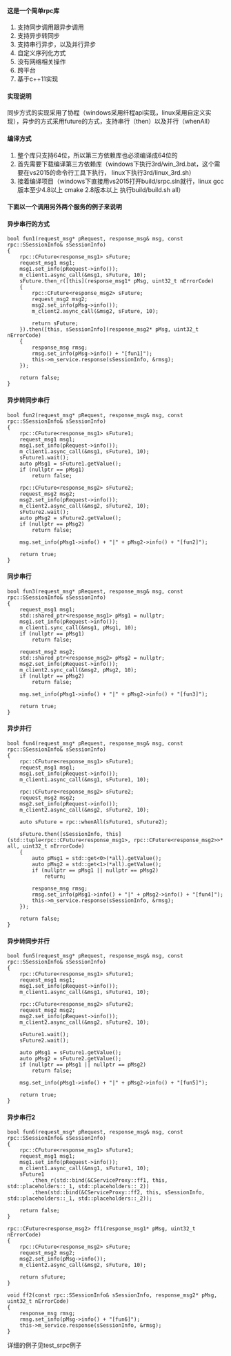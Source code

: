 #### 这是一个简单rpc库

1. 支持同步调用跟异步调用
2. 支持异步转同步
3. 支持串行异步，以及并行异步
4. 自定义序列化方式
5. 没有网络相关操作
6. 跨平台
7. 基于c++11实现


#### 实现说明
同步方式的实现采用了协程（windows采用纤程api实现，linux采用自定义实现），异步的方式采用future的方式，支持串行（then）以及并行（whenAll）

#### 编译方式
1. 整个库只支持64位，所以第三方依赖库也必须编译成64位的
2. 首先需要下载编译第三方依赖库（windows下执行3rd/win_3rd.bat，这个需要在vs2015的命令行工具下执行， linux下执行3rd/linux_3rd.sh）
3. 接着编译项目（windows下直接用vs2015打开build/srpc.sln就行，linux gcc版本至少4.8以上 cmake 2.8版本以上 执行build/build.sh all）

#### 下面以一个调用另外两个服务的例子来说明

#### 异步串行的方式
    bool fun1(request_msg* pRequest, response_msg& msg, const rpc::SSessionInfo& sSessionInfo)
	{
		rpc::CFuture<response_msg1> sFuture;
		request_msg1 msg1;
		msg1.set_info(pRequest->info());
		m_client1.async_call(&msg1, sFuture, 10);
		sFuture.then_r([this](response_msg1* pMsg, uint32_t nErrorCode)
		{
			rpc::CFuture<response_msg2> sFuture;
			request_msg2 msg2;
			msg2.set_info(pMsg->info());
			m_client2.async_call(&msg2, sFuture, 10);

			return sFuture;
		}).then([this, sSessionInfo](response_msg2* pMsg, uint32_t nErrorCode)
		{
			response_msg rmsg;
			rmsg.set_info(pMsg->info() + "[fun1]");
			this->m_service.response(sSessionInfo, &rmsg);
		});

		return false;
	}
	
#### 异步转同步串行
    bool fun2(request_msg* pRequest, response_msg& msg, const rpc::SSessionInfo& sSessionInfo)
	{
		rpc::CFuture<response_msg1> sFuture1;
		request_msg1 msg1;
		msg1.set_info(pRequest->info());
		m_client1.async_call(&msg1, sFuture1, 10);
		sFuture1.wait();
		auto pMsg1 = sFuture1.getValue();
		if (nullptr == pMsg1)
			return false;
		
		rpc::CFuture<response_msg2> sFuture2;
		request_msg2 msg2;
		msg2.set_info(pRequest->info());
		m_client2.async_call(&msg2, sFuture2, 10);
		sFuture2.wait();
		auto pMsg2 = sFuture2.getValue();
		if (nullptr == pMsg2)
			return false;

		msg.set_info(pMsg1->info() + "|" + pMsg2->info() + "[fun2]");

		return true;
	}
	
#### 同步串行
    bool fun3(request_msg* pRequest, response_msg& msg, const rpc::SSessionInfo& sSessionInfo)
	{
		request_msg1 msg1;
		std::shared_ptr<response_msg1> pMsg1 = nullptr;
		msg1.set_info(pRequest->info());
		m_client1.sync_call(&msg1, pMsg1, 10);
		if (nullptr == pMsg1)
			return false;

		request_msg2 msg2;
		std::shared_ptr<response_msg2> pMsg2 = nullptr;
		msg2.set_info(pRequest->info());
		m_client2.sync_call(&msg2, pMsg2, 10);
		if (nullptr == pMsg2)
			return false;
		
		msg.set_info(pMsg1->info() + "|" + pMsg2->info() + "[fun3]");

		return true;
	}
	
#### 异步并行
    bool fun4(request_msg* pRequest, response_msg& msg, const rpc::SSessionInfo& sSessionInfo)
	{
		rpc::CFuture<response_msg1> sFuture1;
		request_msg1 msg1;
		msg1.set_info(pRequest->info());
		m_client1.async_call(&msg1, sFuture1, 10);

		rpc::CFuture<response_msg2> sFuture2;
		request_msg2 msg2;
		msg2.set_info(pRequest->info());
		m_client2.async_call(&msg2, sFuture2, 10);

		auto sFuture = rpc::whenAll(sFuture1, sFuture2);

		sFuture.then([sSessionInfo, this](std::tuple<rpc::CFuture<response_msg1>, rpc::CFuture<response_msg2>>* all, uint32_t nErrorCode)
		{
			auto pMsg1 = std::get<0>(*all).getValue();
			auto pMsg2 = std::get<1>(*all).getValue();
			if (nullptr == pMsg1 || nullptr == pMsg2)
				return;

			response_msg rmsg;
			rmsg.set_info(pMsg1->info() + "|" + pMsg2->info() + "[fun4]");
			this->m_service.response(sSessionInfo, &rmsg);
		});

		return false;
	}
	
#### 异步转同步并行
    bool fun5(request_msg* pRequest, response_msg& msg, const rpc::SSessionInfo& sSessionInfo)
	{
		rpc::CFuture<response_msg1> sFuture1;
		request_msg1 msg1;
		msg1.set_info(pRequest->info());
		m_client1.async_call(&msg1, sFuture1, 10);

		rpc::CFuture<response_msg2> sFuture2;
		request_msg2 msg2;
		msg2.set_info(pRequest->info());
		m_client2.async_call(&msg2, sFuture2, 10);

		sFuture1.wait();
		sFuture2.wait();

		auto pMsg1 = sFuture1.getValue();
		auto pMsg2 = sFuture2.getValue();
		if (nullptr == pMsg1 || nullptr == pMsg2)
			return false;

		msg.set_info(pMsg1->info() + "|" + pMsg2->info() + "[fun5]");

		return true;
	}
	
#### 异步串行2
    bool fun6(request_msg* pRequest, response_msg& msg, const rpc::SSessionInfo& sSessionInfo)
	{
		rpc::CFuture<response_msg1> sFuture1;
		request_msg1 msg1;
		msg1.set_info(pRequest->info());
		m_client1.async_call(&msg1, sFuture1, 10);
		sFuture1
			.then_r(std::bind(&CServiceProxy::ff1, this, std::placeholders::_1, std::placeholders::_2))
			.then(std::bind(&CServiceProxy::ff2, this, sSessionInfo, std::placeholders::_1, std::placeholders::_2));

		return false;
	}

	rpc::CFuture<response_msg2> ff1(response_msg1* pMsg, uint32_t nErrorCode)
	{
		rpc::CFuture<response_msg2> sFuture;
		request_msg2 msg2;
		msg2.set_info(pMsg->info());
		m_client2.async_call(&msg2, sFuture, 10);

		return sFuture;
	}

	void ff2(const rpc::SSessionInfo& sSessionInfo, response_msg2* pMsg, uint32_t nErrorCode)
	{
		response_msg rmsg;
		rmsg.set_info(pMsg->info() + "[fun6]");
		this->m_service.response(sSessionInfo, &rmsg);
	}
	
详细的例子见test_srpc例子
